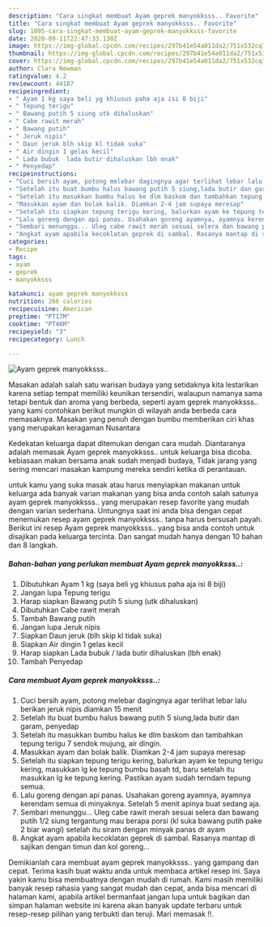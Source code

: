 ```yaml
---
description: "Cara singkat membuat Ayam geprek manyokksss.. Favorite"
title: "Cara singkat membuat Ayam geprek manyokksss.. Favorite"
slug: 1095-cara-singkat-membuat-ayam-geprek-manyokksss-favorite
date: 2020-09-11T22:47:33.130Z
image: https://img-global.cpcdn.com/recipes/297b41e54a011da2/751x532cq70/ayam-geprek-manyokksss-foto-resep-utama.jpg
thumbnail: https://img-global.cpcdn.com/recipes/297b41e54a011da2/751x532cq70/ayam-geprek-manyokksss-foto-resep-utama.jpg
cover: https://img-global.cpcdn.com/recipes/297b41e54a011da2/751x532cq70/ayam-geprek-manyokksss-foto-resep-utama.jpg
author: Clara Newman
ratingvalue: 4.2
reviewcount: 44187
recipeingredient:
- " Ayam 1 kg saya beli yg khiusus paha aja isi 8 biji"
- " Tepung terigu"
- " Bawang putih 5 siung utk dihaluskan"
- " Cabe rawit merah"
- " Bawang putih"
- " Jeruk nipis"
- " Daun jeruk blh skip kl tidak suka"
- " Air dingin 1 gelas kecil"
- " Lada bubuk  lada butir dihaluskan lbh enak"
- " Penyedap"
recipeinstructions:
- "Cuci bersih ayam, potong melebar dagingnya agar terlihat lebar lalu berikan jeruk nipis diamkan 15 menit"
- "Setelah itu buat bumbu halus bawang putih 5 siung,lada butir dan garam, penyedap"
- "Setelah itu masukkan bumbu halus ke dlm baskom dan tambahkan tepung terigu 7 sendok mujung, air dingin."
- "Masukkan ayam dan bolak balik. Diamkan 2-4 jam supaya meresap"
- "Setelah itu siapkan tepung terigu kering, balurkan ayam ke tepung terigu kering, masukkan lg ke tepung bumbu basah td, baru setelah itu masukkan lg ke tepung kering. Pastikan ayam sudah terndam tepung semua."
- "Lalu goreng dengan api panas. Usahakan goreng ayamnya, ayamnya kerendam semua di minyaknya. Setelah 5 menit apinya buat sedang aja."
- "Sembari menunggu... Uleg cabe rawit merah sesuai selera dan bawang putih 1/2 siung tergantung mau berapa porsi (kl suka bawang putih pake 2 biar wangi) setelah itu siram dengan minyak panas dr ayam"
- "Angkat ayam apabila kecoklatan geprek di sambal. Rasanya mantap di sajikan dengan timun dan kol goreng..."
categories:
- Recipe
tags:
- ayam
- geprek
- manyokksss

katakunci: ayam geprek manyokksss 
nutrition: 266 calories
recipecuisine: American
preptime: "PT17M"
cooktime: "PT46M"
recipeyield: "3"
recipecategory: Lunch

---
```



![Ayam geprek manyokksss..](https://img-global.cpcdn.com/recipes/297b41e54a011da2/751x532cq70/ayam-geprek-manyokksss-foto-resep-utama.jpg)

Masakan adalah salah satu warisan budaya yang setidaknya kita lestarikan karena setiap tempat memiliki keunikan tersendiri, walaupun namanya sama tetapi bentuk dan aroma yang berbeda, seperti ayam geprek manyokksss.. yang kami contohkan berikut mungkin di wilayah anda berbeda cara memasaknya. Masakan yang penuh dengan bumbu memberikan ciri khas yang merupakan keragaman Nusantara

Kedekatan keluarga dapat ditemukan dengan cara mudah. Diantaranya adalah memasak Ayam geprek manyokksss.. untuk keluarga bisa dicoba. kebiasaan makan bersama anak sudah menjadi budaya, Tidak jarang yang sering mencari masakan kampung mereka sendiri ketika di perantauan.



untuk kamu yang suka masak atau harus menyiapkan makanan untuk keluarga ada banyak varian makanan yang bisa anda contoh salah satunya ayam geprek manyokksss.. yang merupakan resep favorite yang mudah dengan varian sederhana. Untungnya saat ini anda bisa dengan cepat menemukan resep ayam geprek manyokksss.. tanpa harus bersusah payah.
Berikut ini resep Ayam geprek manyokksss.. yang bisa anda contoh untuk disajikan pada keluarga tercinta. Dan sangat mudah hanya dengan 10 bahan dan 8 langkah.


<!--inarticleads1-->

##### Bahan-bahan yang perlukan membuat Ayam geprek manyokksss..:

1. Dibutuhkan  Ayam 1 kg (saya beli yg khiusus paha aja isi 8 biji)
1. Jangan lupa  Tepung terigu
1. Harap siapkan  Bawang putih 5 siung (utk dihaluskan)
1. Dibutuhkan  Cabe rawit merah
1. Tambah  Bawang putih
1. Jangan lupa  Jeruk nipis
1. Siapkan  Daun jeruk (blh skip kl tidak suka)
1. Siapkan  Air dingin 1 gelas kecil
1. Harap siapkan  Lada bubuk / lada butir dihaluskan (lbh enak)
1. Tambah  Penyedap




<!--inarticleads2-->

##### Cara membuat  Ayam geprek manyokksss..:

1. Cuci bersih ayam, potong melebar dagingnya agar terlihat lebar lalu berikan jeruk nipis diamkan 15 menit
1. Setelah itu buat bumbu halus bawang putih 5 siung,lada butir dan garam, penyedap
1. Setelah itu masukkan bumbu halus ke dlm baskom dan tambahkan tepung terigu 7 sendok mujung, air dingin.
1. Masukkan ayam dan bolak balik. Diamkan 2-4 jam supaya meresap
1. Setelah itu siapkan tepung terigu kering, balurkan ayam ke tepung terigu kering, masukkan lg ke tepung bumbu basah td, baru setelah itu masukkan lg ke tepung kering. Pastikan ayam sudah terndam tepung semua.
1. Lalu goreng dengan api panas. Usahakan goreng ayamnya, ayamnya kerendam semua di minyaknya. Setelah 5 menit apinya buat sedang aja.
1. Sembari menunggu... Uleg cabe rawit merah sesuai selera dan bawang putih 1/2 siung tergantung mau berapa porsi (kl suka bawang putih pake 2 biar wangi) setelah itu siram dengan minyak panas dr ayam
1. Angkat ayam apabila kecoklatan geprek di sambal. Rasanya mantap di sajikan dengan timun dan kol goreng...




Demikianlah cara membuat ayam geprek manyokksss.. yang gampang dan cepat. Terima kasih buat waktu anda untuk membaca artikel resep ini. Saya yakin kamu bisa membuatnya dengan mudah di rumah. Kami masih memiliki banyak resep rahasia yang sangat mudah dan cepat, anda bisa mencari di halaman kami, apabila artikel bermanfaat jangan lupa untuk bagikan dan simpan halaman website ini karena akan banyak update terbaru untuk resep-resep pilihan yang terbukti dan teruji. Mari memasak !!. 
